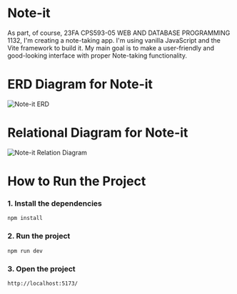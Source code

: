 # Note-it
As part, of course, 23FA CPS593-05 WEB AND DATABASE PROGRAMMING 1132, I'm creating a note-taking app. I'm using vanilla JavaScript and the Vite framework to build it. My main goal is to make a user-friendly and good-looking interface with proper Note-taking functionality.

# ERD Diagram for Note-it
![Note-it ERD](https://github.com/harshptl14/note-it/assets/57007680/0114accb-88fd-44c5-b5cb-554a577823c0)

# Relational Diagram for Note-it
![Note-it Relation Diagram](https://github.com/harshptl14/note-it/assets/57007680/931f34a2-7029-4889-8686-2b3500799b63)

# How to Run the Project

### 1. Install the dependencies

`npm install`

### 2. Run the project

`npm run dev`

### 3. Open the project

`http://localhost:5173/`
